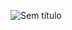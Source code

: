 ![Sem título](https://user-images.githubusercontent.com/46056798/226751130-3f33e5b0-4877-4e87-b25f-f737ab447b20.png)
 
